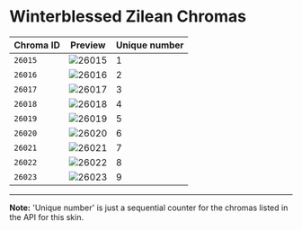 # Winterblessed Zilean Chromas

| Chroma ID | Preview | Unique number |
|---|---|---|
| `26015` | ![26015](https://raw.communitydragon.org/latest/plugins/rcp-be-lol-game-data/global/default/v1/champion-chroma-images/26/26015.png) | 1 |
| `26016` | ![26016](https://raw.communitydragon.org/latest/plugins/rcp-be-lol-game-data/global/default/v1/champion-chroma-images/26/26016.png) | 2 |
| `26017` | ![26017](https://raw.communitydragon.org/latest/plugins/rcp-be-lol-game-data/global/default/v1/champion-chroma-images/26/26017.png) | 3 |
| `26018` | ![26018](https://raw.communitydragon.org/latest/plugins/rcp-be-lol-game-data/global/default/v1/champion-chroma-images/26/26018.png) | 4 |
| `26019` | ![26019](https://raw.communitydragon.org/latest/plugins/rcp-be-lol-game-data/global/default/v1/champion-chroma-images/26/26019.png) | 5 |
| `26020` | ![26020](https://raw.communitydragon.org/latest/plugins/rcp-be-lol-game-data/global/default/v1/champion-chroma-images/26/26020.png) | 6 |
| `26021` | ![26021](https://raw.communitydragon.org/latest/plugins/rcp-be-lol-game-data/global/default/v1/champion-chroma-images/26/26021.png) | 7 |
| `26022` | ![26022](https://raw.communitydragon.org/latest/plugins/rcp-be-lol-game-data/global/default/v1/champion-chroma-images/26/26022.png) | 8 |
| `26023` | ![26023](https://raw.communitydragon.org/latest/plugins/rcp-be-lol-game-data/global/default/v1/champion-chroma-images/26/26023.png) | 9 |

---

**Note:** 'Unique number' is just a sequential counter for the chromas listed in the API for this skin.